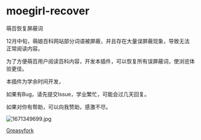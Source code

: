 # moegirl-recover
萌百恢复屏蔽词

12月中旬，萌娘百科网站部分词语被屏蔽，并且存在大量误屏蔽现象，导致无法正常阅读内容。

为了方便萌百用户阅读百科内容，开发本插件，可以恢复所有误屏蔽词，使浏览体验更佳。

本插件为学余时间开发，

如果有Bug，请先提交Issue，学业繁忙，可能会过几天回复。

如果对你有帮助，可以向我赞助，感激不尽。

![1671349699.jpg](赞助)

[Greasyfork](https://greasyfork.org/en/scripts/456762-%E8%90%8C%E7%99%BE%E6%81%A2%E5%A4%8D%E5%B1%8F%E8%94%BD%E8%AF%8D)
